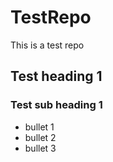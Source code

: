 TestRepo
========

This is a test repo
## Test heading 1
### Test sub heading 1
* bullet 1
* bullet 2
* bullet 3

